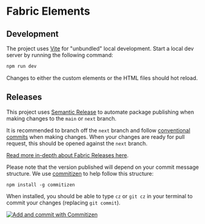 # Fabric Elements

## Development

The project uses [Vite](https://vitejs.dev/) for "unbundled" local development. Start a local dev
server by running the following command:

```sh
npm run dev
```

Changes to either the custom elements or the HTML files should hot reload.

## Releases

This project uses [Semantic Release](https://github.com/semantic-release/semantic-release) to
automate package publishing when making changes to the `main` or `next` branch.

It is recommended to branch off the `next` branch and follow
[conventional commits](https://www.conventionalcommits.org/en/v1.0.0/#summary) when making changes.
When your changes are ready for pull request, this should be opened against the `next` branch.

[Read more in-depth about Fabric Releases here](https://github.com/fabric-ds/issues/blob/779d59723993c13d62374516259602d967da56ca/rfcs/0004-releases.md).

Please note that the version published will depend on your commit message structure. We use
[commitizen](https://github.com/commitizen/cz-cli) to help follow this structure:

```
npm install -g commitizen
```

When installed, you should be able to type `cz` or `git cz` in your terminal to commit your changes
(replacing `git commit`).

[![Add and commit with Commitizen](https://github.com/commitizen/cz-cli/raw/master/meta/screenshots/add-commit.png)](https://github.com/commitizen/cz-cli/raw/master/meta/screenshots/add-commit.png)
